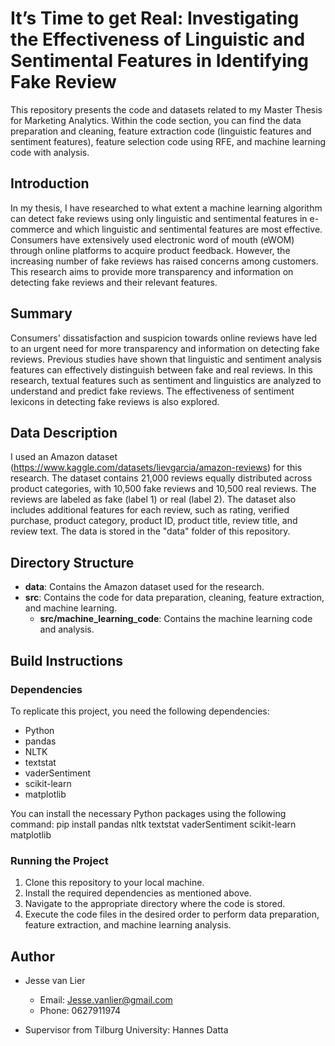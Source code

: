# It’s Time to get Real: Investigating the Effectiveness of Linguistic and Sentimental Features in Identifying Fake Review

This repository presents the code and datasets related to my Master Thesis for Marketing Analytics. Within the code section, you can find the data preparation and cleaning, feature extraction code (linguistic features and sentiment features), feature selection code using RFE, and machine learning code with analysis.

## Introduction

In my thesis, I have researched to what extent a machine learning algorithm can detect fake reviews using only linguistic and sentimental features in e-commerce and which linguistic and sentimental features are most effective. Consumers have extensively used electronic word of mouth (eWOM) through online platforms to acquire product feedback. However, the increasing number of fake reviews has raised concerns among customers. This research aims to provide more transparency and information on detecting fake reviews and their relevant features.

## Summary

Consumers' dissatisfaction and suspicion towards online reviews have led to an urgent need for more transparency and information on detecting fake reviews. Previous studies have shown that linguistic and sentiment analysis features can effectively distinguish between fake and real reviews. In this research, textual features such as sentiment and linguistics are analyzed to understand and predict fake reviews. The effectiveness of sentiment lexicons in detecting fake reviews is also explored.

## Data Description

I used an Amazon dataset (https://www.kaggle.com/datasets/lievgarcia/amazon-reviews) for this research. The dataset contains 21,000 reviews equally distributed across product categories, with 10,500 fake reviews and 10,500 real reviews. The reviews are labeled as fake (label 1) or real (label 2). The dataset also includes additional features for each review, such as rating, verified purchase, product category, product ID, product title, review title, and review text. The data is stored in the "data" folder of this repository.

## Directory Structure

- **data**: Contains the Amazon dataset used for the research.
- **src**: Contains the code for data preparation, cleaning, feature extraction, and machine learning.
  - **src/machine_learning_code**: Contains the machine learning code and analysis.
  
## Build Instructions

### Dependencies
To replicate this project, you need the following dependencies:
- Python
- pandas
- NLTK
- textstat
- vaderSentiment
- scikit-learn
- matplotlib

You can install the necessary Python packages using the following command:
pip install pandas nltk textstat vaderSentiment scikit-learn matplotlib

### Running the Project
1. Clone this repository to your local machine.
2. Install the required dependencies as mentioned above.
3. Navigate to the appropriate directory where the code is stored.
4. Execute the code files in the desired order to perform data preparation, feature extraction, and machine learning analysis.

## Author

- Jesse van Lier
  - Email: Jesse.vanlier@gmail.com
  - Phone: 0627911974

- Supervisor from Tilburg University: Hannes Datta
